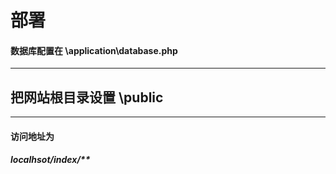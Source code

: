 # 部署
#### 数据库配置在 \application\database.php 
------------------------------------------
## 把网站根目录设置 \public 
------------------------------------------
#### 访问地址为
##### localhsot/index/**
